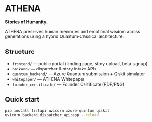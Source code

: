 # ATHENA

**Stories of Humanity.**

ATHENA preserves human memories and emotional wisdom across generations using a hybrid Quantum‑Classical architecture.

## Structure
- `frontend/` — public portal (landing page, story upload, beta signup)
- `backend/` — dispatcher & story intake APIs
- `quantum_backend/` — Azure Quantum submission + Qiskit simulator
- `whitepaper/` — ATHENA Whitepaper
- `founder_certificate/` — Founder Certificate (PDF/PNG)

## Quick start
```bash
pip install fastapi uvicorn azure-quantum qiskit
uvicorn backend.dispatcher_api:app --reload
```
